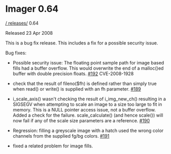 # Imager 0.64

[ / ](..) [releases/](./) 0.64

Released 23 Apr 2008

This is a bug fix release. This includes a fix for a possible security issue.

Bug fixes:

- Possible security issue: The floating point sample path for image based fills had a buffer overflow. This would overwrite the end of a malloc()ed buffer with double precision floats. [#192](https://github.com/tonycoz/imager/issues/192) CVE-2008-1928

- check that the result of fileno($fh) is defined rather than simply true when read() or write() is supplied with an fh parameter. [#189](https://github.com/tonycoz/imager/issues/189)

- i_scale_axis() wasn't checking the result of i_img_new_ch() resulting in a SIGSEGV when attempting to scale an image to a size too large to fit in memory. This is a NULL pointer access issue, not a buffer overflow. Added a check for the failure. scale_calculate() (and hence scale()) will now fail if any of the scale size parameters are a reference. [#190](https://github.com/tonycoz/imager/issues/190)

- Regression: filling a greyscale image with a hatch used the wrong color channels from the supplied fg/bg colors. [#191](https://github.com/tonycoz/imager/issues/191)

- fixed a related problem for image fills.
